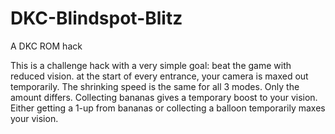 # DKC-Blindspot-Blitz
A DKC ROM hack

This is a challenge hack with a very simple goal: beat the game with reduced vision. at the start of every entrance, your camera is maxed out temporarily. The shrinking speed is the same for all 3 modes. Only the amount differs. Collecting bananas gives a temporary boost to your vision. Either getting a 1-up from bananas or collecting a balloon temporarily maxes your vision.
